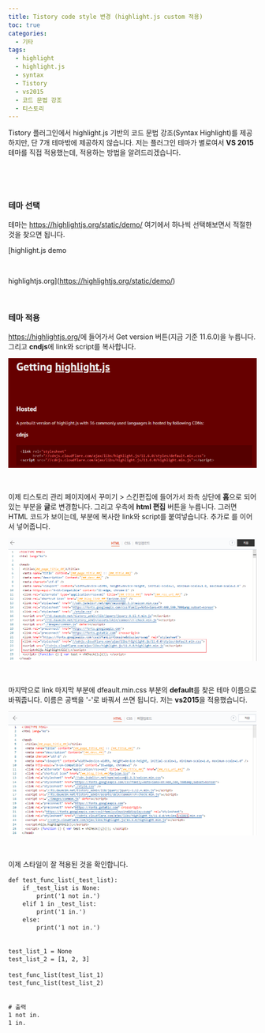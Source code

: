 ```yaml
---
title: Tistory code style 변경 (highlight.js custom 적용)
toc: true
categories:
  - 기타
tags:
  - highlight
  - highlight.js
  - syntax
  - Tistory
  - vs2015
  - 코드 문법 강조
  - 티스토리
---
```


Tistory 플러그인에서 highlight.js 기반의 코드 문법 강조(Syntax Highlight)를 제공하지만, 단 7개 테마밖에 제공하지 않습니다. 저는 플러그인 테마가 별로여서 **VS 2015** 테마를 직접 적용했는데, 적용하는 방법을 알려드리겠습니다.


 


 


### **테마 선택**


테마는 <https://highlightjs.org/static/demo/> 여기에서 하나씩 선택해보면서 적절한 것을 찾으면 됩니다.


[highlight.js demo


 


highlightjs.org](https://highlightjs.org/static/demo/)
 


 


### **테마 적용**


<https://highlightjs.org/>에 들어가서 Get version 버튼(지금 기준 11.6.0)을 누릅니다. 그리고 **cndjs**에 link와 script를 복사합니다.


![highlight.js main](/assets/images/posts/2022-9-29-tistory-post-121/img-1.png)



 


이제 티스토리 관리 페이지에서 꾸미기 > 스킨편집에 들어가서 좌측 상단에 **홈**으로 되어있는 부분을 **글**로 변경합니다. 그리고 우측에 **html 편집** 버튼을 누릅니다. 그러면 HTML 코드가 보이는데, <head> 부분에 복사한 link와 script를 붙여넣습니다. 추가로 <script>hljs.highlightAll();</script>를 이어서 넣어줍니다.


![html edit](/assets/images/posts/2022-9-29-tistory-post-121/img-2.png)



 


마지막으로 link 마지막 부분에 dfeault.min.css 부분의 **default**를 찾은 테마 이름으로 바꿔줍니다. 이름은 공백을 '-'로 바꿔서 쓰면 됩니다. 저는 **vs2015**을 적용했습니다.


![edit header](/assets/images/posts/2022-9-29-tistory-post-121/img-3.png)



 


이제 스타일이 잘 적용된 것을 확인합니다.



```
def test_func_list(_test_list):
    if _test_list is None:
        print('1 not in.')
    elif 1 in _test_list:
        print('1 in.')
    else:
        print('1 not in.')


test_list_1 = None
test_list_2 = [1, 2, 3]

test_func_list(test_list_1)
test_func_list(test_list_2)


# 출력
1 not in.
1 in.
```

 

